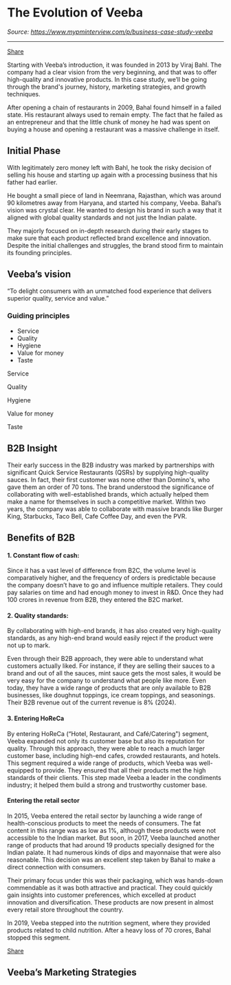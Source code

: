 # The Evolution of Veeba

*Source: https://www.mypminterview.com/p/business-case-study-veeba*

---

[Share](https://www.mypminterview.com/p/business-case-study-veeba?utm_source=substack&utm_medium=email&utm_content=share&action=share)



Starting with Veeba’s introduction, it was founded in 2013 by Viraj Bahl. The company had a clear vision from the very beginning, and that was to offer high-quality and innovative products. In this case study, we’ll be going through the brand's journey, history, marketing strategies, and growth techniques.

After opening a chain of restaurants in 2009, Bahal found himself in a failed state. His restaurant always used to remain empty. The fact that he failed as an entrepreneur and that the little chunk of money he had was spent on buying a house and opening a restaurant was a massive challenge in itself.

## Initial Phase

With legitimately zero money left with Bahl, he took the risky decision of selling his house and starting up again with a processing business that his father had earlier.

He bought a small piece of land in Neemrana, Rajasthan, which was around 90 kilometres away from Haryana, and started his company, Veeba. Bahal’s vision was crystal clear. He wanted to design his brand in such a way that it aligned with global quality standards and not just the Indian palate.

They majorly focused on in-depth research during their early stages to make sure that each product reflected brand excellence and innovation. Despite the initial challenges and struggles, the brand stood firm to maintain its founding principles.

## Veeba’s vision

“To delight consumers with an unmatched food experience that delivers superior quality, service and value.”

### Guiding principles

* Service
* Quality
* Hygiene
* Value for money
* Taste

Service

Quality

Hygiene

Value for money

Taste

## B2B Insight

Their early success in the B2B industry was marked by partnerships with significant Quick Service Restaurants (QSRs) by supplying high-quality sauces. In fact, their first customer was none other than Domino's, who gave them an order of 70 tons. The brand understood the significance of collaborating with well-established brands, which actually helped them make a name for themselves in such a competitive market. Within two years, the company was able to collaborate with massive brands like Burger King, Starbucks, Taco Bell, Cafe Coffee Day, and even the PVR.

## Benefits of B2B

#### 1. Constant flow of cash:

Since it has a vast level of difference from B2C, the volume level is comparatively higher, and the frequency of orders is predictable because the company doesn’t have to go and influence multiple retailers. They could pay salaries on time and had enough money to invest in R&D. Once they had 100 crores in revenue from B2B, they entered the B2C market.



#### 2. Quality standards:

By collaborating with high-end brands, it has also created very high-quality standards, as any high-end brand would easily reject if the product were not up to mark.

Even through their B2B approach, they were able to understand what customers actually liked. For instance, if they are selling their sauces to a brand and out of all the sauces, mint sauce gets the most sales, it would be very easy for the company to understand what people like more. Even today, they have a wide range of products that are only available to B2B businesses, like doughnut toppings, ice cream toppings, and seasonings. Their B2B revenue out of the current revenue is 8% (2024).



#### 3. Entering HoReCa

By entering HoReCa (“Hotel, Restaurant, and Café/Catering") segment, Veeba expanded not only its customer base but also its reputation for quality. Through this approach, they were able to reach a much larger customer base, including high-end cafes, crowded restaurants, and hotels. This segment required a wide range of products, which Veeba was well-equipped to provide. They ensured that all their products met the high standards of their clients. This step made Veeba a leader in the condiments industry; it helped them build a strong and trustworthy customer base.



#### Entering the retail sector

In 2015, Veeba entered the retail sector by launching a wide range of health-conscious products to meet the needs of consumers. The fat content in this range was as low as 1%, although these products were not accessible to the Indian market. But soon, in 2017, Veeba launched another range of products that had around 19 products specially designed for the Indian palate. It had numerous kinds of dips and mayonnaise that were also reasonable. This decision was an excellent step taken by Bahal to make a direct connection with consumers.

Their primary focus under this was their packaging, which was hands-down commendable as it was both attractive and practical. They could quickly gain insights into customer preferences, which excelled at product innovation and diversification. These products are now present in almost every retail store throughout the country.

In 2019, Veeba stepped into the nutrition segment, where they provided products related to child nutrition. After a heavy loss of 70 crores, Bahal stopped this segment.

[Share](https://www.mypminterview.com/p/business-case-study-veeba?utm_source=substack&utm_medium=email&utm_content=share&action=share)

## Veeba’s Marketing Strategies

